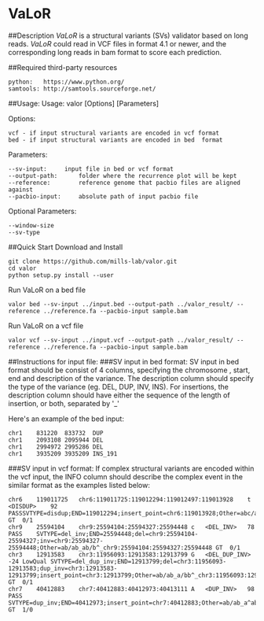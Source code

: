 # VaLoR
##Description
*VaLoR* is a structural variants (SVs) validator based on long reads.  *VaLoR* could read in VCF files in format 4.1 or newer, and the corresponding long reads in bam format to score each prediction. 

##Required third-party resources
```
python:   https://www.python.org/ 
samtools: http://samtools.sourceforge.net/
```
##Usage:
Usage: valor [Options] [Parameters]

Options: 

	vcf - if input structural variants are encoded in vcf format
	bed - if input structural variants are encoded in bed  format
	
Parameters:

	--sv-input:		input file in bed or vcf format
	--output-path:		folder where the recurrence plot will be kept
	--reference:		reference genome that pacbio files are aligned against
	--pacbio-input:		absolute path of input pacbio file

Optional Parameters:

	--window-size
	--sv-type
	

##Quick Start
Download and Install
```
git clone https://github.com/mills-lab/valor.git
cd valor
python setup.py install --user
```

Run VaLoR on a bed file
```
valor bed --sv-input ../input.bed --output-path ../valor_result/ --reference ../reference.fa --pacbio-input sample.bam
```

Run VaLoR on a vcf file
```
valor vcf --sv-input ../input.vcf --output-path ../valor_result/ --reference ../reference.fa --pacbio-input sample.bam
```


##Instructions for input file:
###SV input in bed format:
SV input in bed format should be consist of 4 columns, specifying the chromosome , start, end and description of the variance. The description column should specify the type of the variance (eg. DEL, DUP, INV, INS). For insertions, the description column should have either the sequence of the length of insertion, or both, separated by '_' 

Here's an example of the bed input:
```
chr1	831220	833732	DUP
chr1	2093108	2095944	DEL
chr1	2994972	2995286	DEL
chr1	3935209	3935209	INS_191
```


###SV input in vcf format:
If complex structural variants are encoded within the vcf input, the INFO column should describe the complex event in the similar format as the examples listed below:
```
chr6	119011725	chr6:119011725:119012294:119012497:119013928	t	<DISDUP>	92	PASSSVTYPE=disdup;END=119012294;insert_point=chr6:119013928;Other=abc/abc_abc/abca_chr6:119011725:119012294:119012497:119013928	GT	0/1
chr9	25594104	chr9:25594104:25594327:25594448	c	<DEL_INV>	78	PASS	SVTYPE=del_inv;END=25594448;del=chr9:25594104-25594327;inv=chr9:25594327-25594448;Other=ab/ab_ab/b^_chr9:25594104:25594327:25594448	GT	0/1
chr3	12913583	chr3:11956093:12913583:12913799	G	<DEL_DUP_INV>	-24	LowQual	SVTYPE=del_dup_inv;END=12913799;del=chr3:11956093-12913583;dup_inv=chr3:12913583-12913799;insert_point=chr3:12913799;Other=ab/ab_a/bb^_chr3:11956093:12913583:12913799	GT	0/1
chr7	40412883	chr7:40412883:40412973:40413111	A	<DUP_INV>	98	PASS	SVTYPE=dup_inv;END=40412973;insert_point=chr7:40412883;Other=ab/ab_a^ab/abb_chr7:40412883:40412973:40413111	GT	1/0
```



